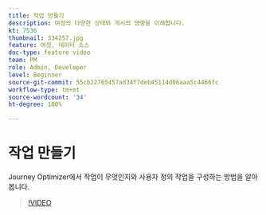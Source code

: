 ```yaml
---
title: 작업 만들기
description: 여정의 다양한 상태와 게시의 영향을 이해합니다.
kt: 7536
thumbnail: 334257.jpg
feature: 여정, 데이터 소스
doc-type: feature video
team: PM
role: Admin, Developer
level: Beginner
source-git-commit: 55cb22765457ad34f7deb45114d06aaa5c4466fc
workflow-type: tm+mt
source-wordcount: '34'
ht-degree: 100%

---
```



# 작업 만들기

Journey Optimizer에서 작업이 무엇인지와 사용자 정의 작업을 구성하는 방법을 알아봅니다.

>[!VIDEO](https://video.tv.adobe.com/v/334257?quality=12)
